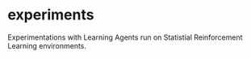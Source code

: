# experiments
Experimentations with Learning Agents run on Statistial Reinforcement Learning environments.
